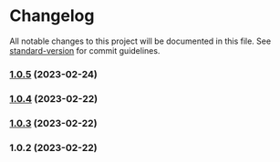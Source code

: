 # Changelog

All notable changes to this project will be documented in this file. See [standard-version](https://github.com/conventional-changelog/standard-version) for commit guidelines.

### [1.0.5](https://github.com/ripplehealthgroup/evexia-design-tokens/compare/v1.0.4...v1.0.5) (2023-02-24)

### [1.0.4](https://github.com/ripplehealthgroup/evexia-design-tokens/compare/v1.0.2...v1.0.4) (2023-02-22)

### [1.0.3](https://github.com/ripplehealthgroup/evexia-design-tokens/compare/v1.0.2...v1.0.3) (2023-02-22)

### 1.0.2 (2023-02-22)
